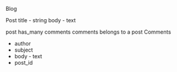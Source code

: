 Blog 

Post
  title - string
  body - text 

post has_many comments
comments belongs to a post
Comments
  - author
  - subject
  - body - text
  - post_id